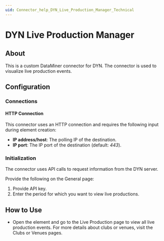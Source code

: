 ```yaml
---
uid: Connector_help_DYN_Live_Production_Manager_Technical
---
```


# DYN Live Production Manager

## About

This is a custom DataMiner connector for DYN. The connector is used to visualize live production events.

## Configuration

### Connections

#### HTTP Connection

This connector uses an HTTP connection and requires the following input during element creation:

- **IP address/host**: The polling IP of the destination.
- **IP port**: The IP port of the destination (default: *443*).

### Initialization

The connector uses API calls to request information from the DYN server.

Provide the following on the General page:

1. Provide API key.
1. Enter the period for which you want to view live productions.

## How to Use

- Open the element and go to the Live Production page to view all live production events. For more details about clubs or venues, visit the Clubs or Venues pages.